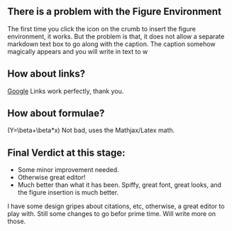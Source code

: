 ## There is a problem with the Figure Environment
The first time you click the icon on the crumb to insert the figure environment, it works. But the problem is that, it does not allow a separate markdown text box to go along with the caption. The caption somehow magically appears and you will write in text to w

## How about links?
[Google](http://www.google.com)
Links work perfectly, thank you.

## How about formulae?

\(Y=\beta+\beta*x\)
Not bad, uses the Mathjax/Latex math. 

## Final Verdict at this stage:
- Some minor improvement needed.
- Otherwise great editor!
- Much better than what it has been. Spiffy, great font, great looks, and the figure insertion is much better.

I have some design gripes about citations, etc, otherwise, a great editor to play with. Still some changes to go befor prime time. Will write more on those.

